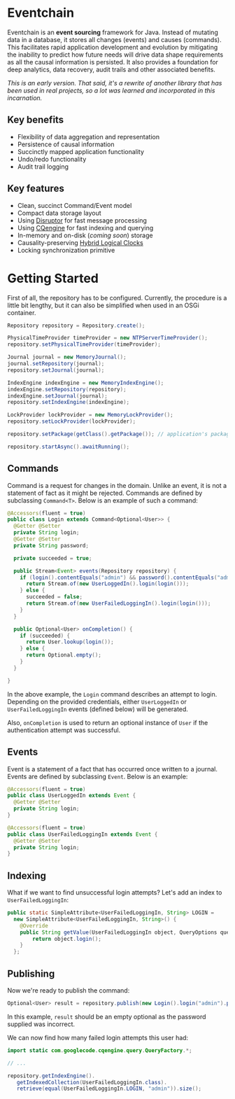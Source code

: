 # Eventchain

Eventchain is an **event sourcing** framework for Java. Instead of mutating data in a database, it stores all changes
(events) and causes (commands). This facilitates rapid application development and evolution by mitigating the inability
to predict how future needs will drive data shape requirements as all the causal information is persisted. It also provides a foundation
for deep analytics, data recovery, audit trails and other associated benefits.

*This is an early version. That said, it's a rewrite of another
library that has been used in real projects, so a lot was learned and incorporated in this incarnation.*

## Key benefits

* Flexibility of data aggregation and representation
* Persistence of causal information
* Succinctly mapped application functionality
* Undo/redo functionality
* Audit trail logging

## Key features

* Clean, succinct Command/Event model
* Compact data storage layout
* Using [Disruptor](https://lmax-exchange.github.io/disruptor/) for fast message processing
* Using [CQengine](https://github.com/npgall/cqengine) for fast indexing and querying
* In-memory and on-disk (*coming soon*) storage
* Causality-preserving [Hybrid Logical Clocks](http://www.cse.buffalo.edu/tech-reports/2014-04.pdf)
* Locking synchronization primitive

# Getting Started

First of all, the repository has to be configured. Currently, the procedure is
a little bit lengthy, but it can also be simplified when used in an OSGi container.

```java
Repository repository = Repository.create();

PhysicalTimeProvider timeProvider = new NTPServerTimeProvider();
repository.setPhysicalTimeProvider(timeProvider);

Journal journal = new MemoryJournal();
journal.setRepository(journal);
repository.setJournal(journal);

IndexEngine indexEngine = new MemoryIndexEngine();
indexEngine.setRepository(repository);
indexEngine.setJournal(journal);
repository.setIndexEngine(indexEngine);

LockProvider lockProvider = new MemoryLockProvider();
repository.setLockProvider(lockProvider);

repository.setPackage(getClass().getPackage()); // application's package

repository.startAsync().awaitRunning();
```

## Commands

Command is a request for changes in the domain. Unlike an event, it is not a statement of fact as it might be rejected. Commands are defined by subclassing
`Command<T>`. Below is an example of such a command:

```java
@Accessors(fluent = true)
public class Login extends Command<Optional<User>> {
  @Getter @Setter
  private String login;
  @Getter @Setter
  private String password;

  private succeeded = true;

  public Stream<Event> events(Repository repository) {
    if (login().contentEquals("admin") && password().contentEquals("admin")) {
      return Stream.of(new UserLoggedIn().login(login()));
    } else {
      succeeded = false;
      return Stream.of(new UserFailedLoggingIn().login(login()));
    }
  }

  public Optional<User> onCompletion() {
    if (succeeded) {
      return User.lookup(login());
    } else {
      return Optional.empty();
    }
  }

}
```

In the above example, the `Login` command describes an attempt to login. Depending on the provided credentials, either `UserLoggedIn` or `UserFailedLoggingIn` events (defined below) will be generated.

Also, `onCompletion` is used to return an optional instance of `User` if the
authentication attempt was successful.

## Events

Event is a statement of a fact that has occurred once written to a journal. Events are defined by subclassing `Event`. Below is an example:

```java
@Accessors(fluent = true)
public class UserLoggedIn extends Event {
  @Getter @Setter
  private String login;
}

@Accessors(fluent = true)
public class UserFailedLoggingIn extends Event {
  @Getter @Setter
  private String login;
}
```

## Indexing

What if we want to find unsuccessful login attempts? Let's add an index to `UserFailedLoggingIn`:

```java
public static SimpleAttribute<UserFailedLoggingIn, String> LOGIN =
  new SimpleAttribute<UserFailedLoggingIn, String>() {
    @Override
    public String getValue(UserFailedLoggingIn object, QueryOptions queryOptions) {
        return object.login();
    }
  };
```

## Publishing

Now we're ready to publish the command:

```java
Optional<User> result = repository.publish(new Login().login("admin").password("badpassword")).get();
```

In this example, `result` should be an empty optional as the password supplied was incorrect.

We can now find how many failed login attempts this user had:

```java
import static com.googlecode.cqengine.query.QueryFactory.*;

// ...

repository.getIndexEngine().
   getIndexedCollection(UserFailedLoggingIn.class).
   retrieve(equal(UserFailedLoggingIn.LOGIN, "admin")).size();
```

